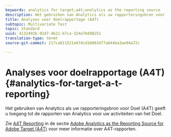 ```yaml
---
keywords: analytics for target;a4t;analytics as the reporting source
description: Het gebruiken van Analytics als uw rapporteringsbron voor Doel (A4T) geeft u toegang tot de rapporten van Analytics voor uw activiteiten van het Doel.
title: Analyses voor doelrapportage (A4T)
subtopic: Multivariate Test
topic: Standard
uuid: 4132492b-92d7-4b21-b7ca-324e7b898251
translation-type: tm+mt
source-git-commit: 217ca811521e67dcd1b063d77a644ba3ae94a72c

---
```



# Analyses voor doelrapportage (A4T){#analytics-for-target-a-t-reporting}

Het gebruiken van Analytics als uw rapporteringsbron voor Doel (A4T) geeft u toegang tot de rapporten van Analytics voor uw activiteiten van het Doel.

Zie [A4T Reporting](../c-integrating-target-with-mac/a4t/reporting.md#concept_716AF8D545AD404EAAEE99A6DB7B9483) in de sectie [Adobe Analytics as the Reporting Source for Adobe Target (A4T)](../c-integrating-target-with-mac/a4t/a4t.md#concept_7540C8C04259434AB6EE33B09F47A1DE) voor meer informatie over A4T-rapporten.
